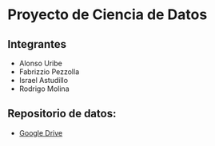 # Proyecto de Ciencia de Datos

## Integrantes
- Alonso Uribe
- Fabrizzio Pezzolla
- Israel Astudillo
- Rodrigo Molina

## Repositorio de datos:
- [Google Drive](https://drive.google.com/drive/folders/1921PmK4MH-ttoz9gJdE00I1X0UiyZwg4?usp=drive_link)
